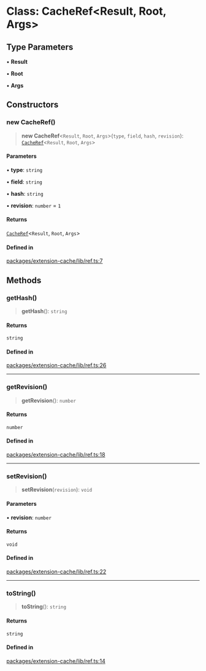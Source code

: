 # Class: CacheRef\<Result, Root, Args\>

## Type Parameters

• **Result**

• **Root**

• **Args**

## Constructors

### new CacheRef()

> **new CacheRef**\<`Result`, `Root`, `Args`\>(`type`, `field`, `hash`, `revision`): [`CacheRef`](CacheRef.md)\<`Result`, `Root`, `Args`\>

#### Parameters

• **type**: `string`

• **field**: `string`

• **hash**: `string`

• **revision**: `number` = `1`

#### Returns

[`CacheRef`](CacheRef.md)\<`Result`, `Root`, `Args`\>

#### Defined in

[packages/extension-cache/lib/ref.ts:7](https://github.com/andreisergiu98/baeta/blob/277f62f15bfdecc05d507a84e60b62e5bc08a747/packages/extension-cache/lib/ref.ts#L7)

## Methods

### getHash()

> **getHash**(): `string`

#### Returns

`string`

#### Defined in

[packages/extension-cache/lib/ref.ts:26](https://github.com/andreisergiu98/baeta/blob/277f62f15bfdecc05d507a84e60b62e5bc08a747/packages/extension-cache/lib/ref.ts#L26)

***

### getRevision()

> **getRevision**(): `number`

#### Returns

`number`

#### Defined in

[packages/extension-cache/lib/ref.ts:18](https://github.com/andreisergiu98/baeta/blob/277f62f15bfdecc05d507a84e60b62e5bc08a747/packages/extension-cache/lib/ref.ts#L18)

***

### setRevision()

> **setRevision**(`revision`): `void`

#### Parameters

• **revision**: `number`

#### Returns

`void`

#### Defined in

[packages/extension-cache/lib/ref.ts:22](https://github.com/andreisergiu98/baeta/blob/277f62f15bfdecc05d507a84e60b62e5bc08a747/packages/extension-cache/lib/ref.ts#L22)

***

### toString()

> **toString**(): `string`

#### Returns

`string`

#### Defined in

[packages/extension-cache/lib/ref.ts:14](https://github.com/andreisergiu98/baeta/blob/277f62f15bfdecc05d507a84e60b62e5bc08a747/packages/extension-cache/lib/ref.ts#L14)
